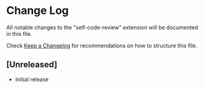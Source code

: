 # Change Log

All notable changes to the "self-code-review" extension will be documented in this file.

Check [Keep a Changelog](http://keepachangelog.com/) for recommendations on how to structure this file.

## [Unreleased]

- Initial release